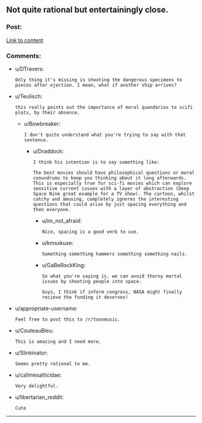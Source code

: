 ## Not quite rational but entertainingly close.

### Post:

[Link to content](https://www.youtube.com/watch?v=lhq-LkBkfc4)

### Comments:

- u/DTravers:
  ```
  Only thing it's missing is shooting the dangerous specimens to pieces after ejection. I mean, what if another ship arrives?
  ```

- u/Teulisch:
  ```
  this really points out the importance of moral quandaries to scifi plots, by their absence.
  ```

  - u/Bowbreaker:
    ```
    I don't quite understand what you're trying to say with that sentence.
    ```

    - u/Draddock:
      ```
      I think his intention is to say something like:  

      The best movies should have philosophical questions or moral conundrums to keep you thinking about it long afterwards. This is especially true for sci-fi movies which can explore sensitive current issues with a layer of abstraction (Deep Space Nine great example for a TV show). The cartoon, whilst catchy and amusing, completely ignores the interesting questions that could arise by just spacing everything and then everyone.
      ```

      - u/im_not_afraid:
        ```
        Nice, spacing is a good verb to use.
        ```

      - u/kmsxkuse:
        ```
        Something something hammers something something nails.
        ```

      - u/GaBeRockKing:
        ```
        So what you're saying is, we can avoid thorny mortal issues by shooting people into space.

        Guys, I think if inform congress, NASA might finally recieve the funding it deserves!
        ```

- u/appropriate-username:
  ```
  Feel free to post this to /r/toonmusic.
  ```

- u/CouteauBleu:
  ```
  This is amazing and I need more.
  ```

- u/Slinkinator:
  ```
  Seems pretty rational to me.
  ```

- u/callmesalticidae:
  ```
  Very delightful.
  ```

- u/libertarian_reddit:
  ```
  Cute
  ```

---

